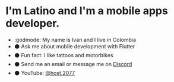 # I'm Latino and I'm a mobile apps developer.

- :godmode: My name is Ivan and I live in Colombia
- :black_circle: Ask me about mobile development with Flutter
- :black_circle: Fun fact: I like tattoos and motorbikes
- :black_circle: Send me an email or message me on [Discord](https://discord.gg/M4wTh36A3N) 
- :black_circle: YouTube: [@host.2077](https://www.youtube.com/@host.2077)

